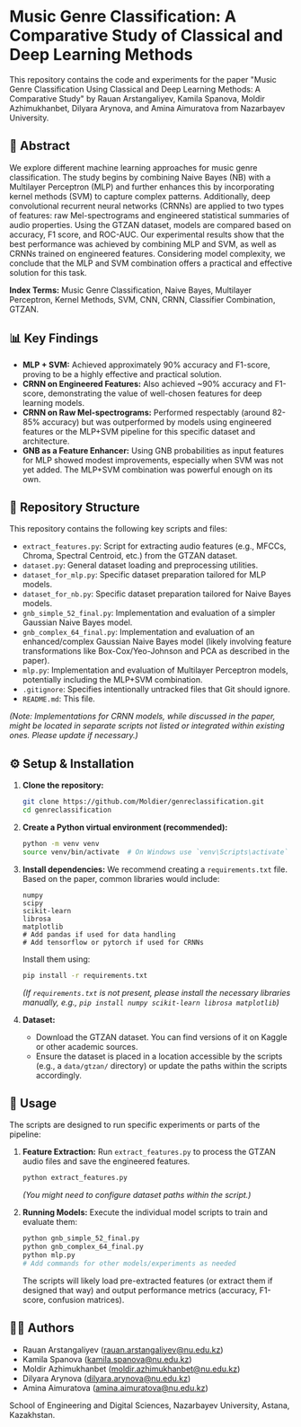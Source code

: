 # Music Genre Classification: A Comparative Study of Classical and Deep Learning Methods

This repository contains the code and experiments for the paper "Music Genre Classification Using Classical and Deep Learning Methods: A Comparative Study" by Rauan Arstangaliyev, Kamila Spanova, Moldir Azhimukhanbet, Dilyara Arynova, and Amina Aimuratova from Nazarbayev University.

## 🎵 Abstract

We explore different machine learning approaches for music genre classification. The study begins by combining Naive Bayes (NB) with a Multilayer Perceptron (MLP) and further enhances this by incorporating kernel methods (SVM) to capture complex patterns. Additionally, deep convolutional recurrent neural networks (CRNNs) are applied to two types of features: raw Mel-spectrograms and engineered statistical summaries of audio properties. Using the GTZAN dataset, models are compared based on accuracy, F1 score, and ROC-AUC. Our experimental results show that the best performance was achieved by combining MLP and SVM, as well as CRNNs trained on engineered features. Considering model complexity, we conclude that the MLP and SVM combination offers a practical and effective solution for this task.

**Index Terms:** Music Genre Classification, Naive Bayes, Multilayer Perceptron, Kernel Methods, SVM, CNN, CRNN, Classifier Combination, GTZAN.

## 📊 Key Findings

*   **MLP + SVM:** Achieved approximately 90% accuracy and F1-score, proving to be a highly effective and practical solution.
*   **CRNN on Engineered Features:** Also achieved ~90% accuracy and F1-score, demonstrating the value of well-chosen features for deep learning models.
*   **CRNN on Raw Mel-spectrograms:** Performed respectably (around 82-85% accuracy) but was outperformed by models using engineered features or the MLP+SVM pipeline for this specific dataset and architecture.
*   **GNB as a Feature Enhancer:** Using GNB probabilities as input features for MLP showed modest improvements, especially when SVM was not yet added. The MLP+SVM combination was powerful enough on its own.

## 📂 Repository Structure

This repository contains the following key scripts and files:

*   `extract_features.py`: Script for extracting audio features (e.g., MFCCs, Chroma, Spectral Centroid, etc.) from the GTZAN dataset.
*   `dataset.py`: General dataset loading and preprocessing utilities.
*   `dataset_for_mlp.py`: Specific dataset preparation tailored for MLP models.
*   `dataset_for_nb.py`: Specific dataset preparation tailored for Naive Bayes models.
*   `gnb_simple_52_final.py`: Implementation and evaluation of a simpler Gaussian Naive Bayes model.
*   `gnb_complex_64_final.py`: Implementation and evaluation of an enhanced/complex Gaussian Naive Bayes model (likely involving feature transformations like Box-Cox/Yeo-Johnson and PCA as described in the paper).
*   `mlp.py`: Implementation and evaluation of Multilayer Perceptron models, potentially including the MLP+SVM combination.
*   `.gitignore`: Specifies intentionally untracked files that Git should ignore.
*   `README.md`: This file.

*(Note: Implementations for CRNN models, while discussed in the paper, might be located in separate scripts not listed or integrated within existing ones. Please update if necessary.)*

## ⚙️ Setup & Installation

1.  **Clone the repository:**
    ```bash
    git clone https://github.com/Moldier/genreclassification.git
    cd genreclassification
    ```

2.  **Create a Python virtual environment (recommended):**
    ```bash
    python -m venv venv
    source venv/bin/activate  # On Windows use `venv\Scripts\activate`
    ```

3.  **Install dependencies:**
    We recommend creating a `requirements.txt` file. Based on the paper, common libraries would include:
    ```
    numpy
    scipy
    scikit-learn
    librosa
    matplotlib
    # Add pandas if used for data handling
    # Add tensorflow or pytorch if used for CRNNs
    ```
    Install them using:
    ```bash
    pip install -r requirements.txt
    ```
    *(If `requirements.txt` is not present, please install the necessary libraries manually, e.g., `pip install numpy scikit-learn librosa matplotlib`)*

4.  **Dataset:**
    *   Download the GTZAN dataset. You can find versions of it on Kaggle or other academic sources.
    *   Ensure the dataset is placed in a location accessible by the scripts (e.g., a `data/gtzan/` directory) or update the paths within the scripts accordingly.

## 🚀 Usage

The scripts are designed to run specific experiments or parts of the pipeline:

1.  **Feature Extraction:**
    Run `extract_features.py` to process the GTZAN audio files and save the engineered features.
    ```bash
    python extract_features.py
    ```
    *(You might need to configure dataset paths within the script.)*

2.  **Running Models:**
    Execute the individual model scripts to train and evaluate them:
    ```bash
    python gnb_simple_52_final.py
    python gnb_complex_64_final.py
    python mlp.py
    # Add commands for other models/experiments as needed
    ```
    The scripts will likely load pre-extracted features (or extract them if designed that way) and output performance metrics (accuracy, F1-score, confusion matrices).

## 🧑‍🔬 Authors

*   Rauan Arstangaliyev (rauan.arstangaliyev@nu.edu.kz)
*   Kamila Spanova (kamila.spanova@nu.edu.kz)
*   Moldir Azhimukhanbet (moldir.azhimukhanbet@nu.edu.kz)
*   Dilyara Arynova (dilyara.arynova@nu.edu.kz)
*   Amina Aimuratova (amina.aimuratova@nu.edu.kz)

School of Engineering and Digital Sciences, Nazarbayev University, Astana, Kazakhstan.
